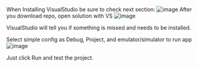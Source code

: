 When Installing VisualStudio be sure to check next section:
![image](https://github.com/christmas96/DashboardApp/assets/22245101/7408c840-8951-4699-b019-f3c37aa27712)
After you download repo, open solution with VS
![image](https://github.com/christmas96/DashboardApp/assets/22245101/11f0b22d-5db2-4c01-bc0b-fb593a126831)

VisualStudio will tell you if something is missed and needs to be installed.

Select simple config as Debug, Project, and emulator/simulator to run app
![image](https://github.com/christmas96/DashboardApp/assets/22245101/c28b7516-8503-44c7-9c12-686567637ae0)

Just click Run and test the project.
